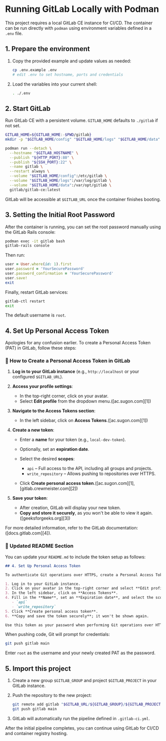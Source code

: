 # Running GitLab Locally with Podman

This project requires a local GitLab CE instance for CI/CD. The container can be run directly with `podman` using environment variables defined in a `.env` file.

## 1. Prepare the environment

1. Copy the provided example and update values as needed:

   ```bash
   cp .env.example .env
   # edit .env to set hostname, ports and credentials
   ```

2. Load the variables into your current shell:

   ```bash
   . ./.env
   ```

## 2. Start GitLab

Run GitLab CE with a persistent volume. `GITLAB_HOME` defaults to `./gitlab` if not set.

```bash
GITLAB_HOME=${GITLAB_HOME:-$PWD/gitlab}
mkdir -p "$GITLAB_HOME/config" "$GITLAB_HOME/logs" "$GITLAB_HOME/data"

podman run --detach \
  --hostname "$GITLAB_HOSTNAME" \
  --publish "${HTTP_PORT}:80" \
  --publish "${SSH_PORT}:22" \
  --name gitlab \
  --restart always \
  --volume "$GITLAB_HOME/config":/etc/gitlab \
  --volume "$GITLAB_HOME/logs":/var/log/gitlab \
  --volume "$GITLAB_HOME/data":/var/opt/gitlab \
  gitlab/gitlab-ce:latest
```

GitLab will be accessible at `$GITLAB_URL` once the container finishes booting.

## 3. Setting the Initial Root Password

After the container is running, you can set the root password manually using the GitLab Rails console:

```bash
podman exec -it gitlab bash
gitlab-rails console
```

Then run:

```ruby
user = User.where(id: 1).first
user.password = 'YourSecurePassword'
user.password_confirmation = 'YourSecurePassword'
user.save!
exit
```

Finally, restart GitLab services:

```bash
gitlab-ctl restart
exit
```

The default username is `root`.

## 4. Set Up Personal Access Token

Apologies for any confusion earlier. To create a Personal Access Token (PAT) in GitLab, follow these steps:

### 🔑 How to Create a Personal Access Token in GitLab

1. **Log in to your GitLab instance** (e.g., `http://localhost` or your configured `$GITLAB_URL`).

2. **Access your profile settings**:

   * In the top-right corner, click on your avatar.
   * Select **Edit profile** from the dropdown menu.([ac.sugon.com][1])

3. **Navigate to the Access Tokens section**:

   * In the left sidebar, click on **Access Tokens**.([ac.sugon.com][1])

4. **Create a new token**:

   * Enter a **name** for your token (e.g., `local-dev-token`).
   * Optionally, set an **expiration date**.
   * Select the desired **scopes**:

     * `api` – Full access to the API, including all groups and projects.
     * `write_repository` – Allows pushing to repositories over HTTPS.
   * Click **Create personal access token**.([ac.sugon.com][1], [gitlab.crewmeister.com][2])

5. **Save your token**:

   * After creation, GitLab will display your new token.
   * **Copy and store it securely**, as you won't be able to view it again.([geeksforgeeks.org][3])

For more detailed information, refer to the GitLab documentation: ([docs.gitlab.com][4]).

### 📝 Updated README Section

You can update your `README.md` to include the token setup as follows:

```markdown
## 4. Set Up Personal Access Token

To authenticate Git operations over HTTPS, create a Personal Access Token (PAT):

1. Log in to your GitLab instance.
2. Click on your avatar in the top-right corner and select **Edit profile**.
3. In the left sidebar, click on **Access Tokens**.
4. Fill in the **Name**, set an **Expiration date**, and select the scopes:
   - `api`
   - `write_repository`
5. Click **Create personal access token**.
6. **Copy and save the token securely**; it won't be shown again.

Use this token as your password when performing Git operations over HTTPS.
```

When pushing code, Git will prompt for credentials:

```bash
git push gitlab main
```

Enter `root` as the username and your newly created PAT as the password.

## 5. Import this project

1. Create a new group `$GITLAB_GROUP` and project `$GITLAB_PROJECT` in your GitLab instance.

2. Push the repository to the new project:

   ```bash
   git remote add gitlab "$GITLAB_URL/${GITLAB_GROUP}/${GITLAB_PROJECT}.git"
   git push gitlab main
   ```

3. GitLab will automatically run the pipeline defined in `.gitlab-ci.yml`.

After the initial pipeline completes, you can continue using GitLab for CI/CD and container registry hosting.
